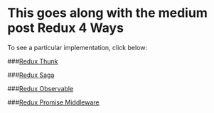 # This goes along with the medium post Redux 4 Ways

To see a particular implementation, click below:

###[Redux Thunk](https://github.com/dabit3/redux-4-ways/tree/thunk)   

###[Redux Saga](https://github.com/dabit3/redux-4-ways/tree/saga)    

###[Redux Observable](https://github.com/dabit3/redux-4-ways/tree/observable)   

###[Redux Promise Middleware](https://github.com/dabit3/redux-4-ways/tree/promise-middleware)